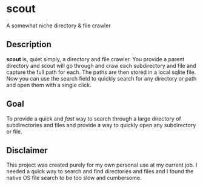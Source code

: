 # scout

A somewhat niche directory &amp; file crawler

## Description

**scout** is, quiet simply, a directory and file crawler. You provide a parent directory and scout will go through and 
craw each subdirectory and file and capture the full path for each. The paths are then stored in a local sqlite file.
Now you can use the search field to quickly search for any directory or path and open them with a single click.

## Goal

To provide a quick and *fast* way to search through a large directory of subdirectories and files and provide a way to 
quickly open any subdirectory or file.

## Disclaimer

This project was created purely for my own personal use at my current job. I needed a quick way to search and find
directories and files and I found the native OS file search to be too slow and cumbersome. 